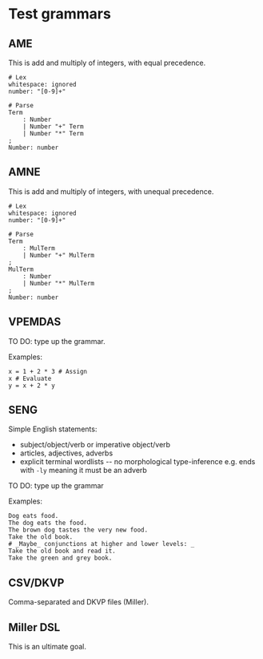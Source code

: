 # Test grammars

## AME

This is add and multiply of integers, with equal precedence.

```
# Lex
whitespace: ignored
number: "[0-9]+"

# Parse
Term
    : Number
    | Number "+" Term
    | Number "*" Term
;
Number: number
```

## AMNE

This is add and multiply of integers, with unequal precedence.

```
# Lex
whitespace: ignored
number: "[0-9]+"

# Parse
Term
    : MulTerm
    | Number "+" MulTerm
;
MulTerm
    : Number
    | Number "*" MulTerm
;
Number: number
```

## VPEMDAS

TO DO: type up the grammar.

Examples:
```
x = 1 + 2 * 3 # Assign
x # Evaluate
y = x + 2 * y
```

## SENG

Simple English statements:

* subject/object/verb or imperative object/verb
* articles, adjectives, adverbs
* explicit terminal wordlists -- no morphological type-inference e.g. ends with `-ly` meaning it must be an adverb

TO DO: type up the grammar

Examples:

```
Dog eats food.
The dog eats the food.
The brown dog tastes the very new food.
Take the old book.
# _Maybe_ conjunctions at higher and lower levels: _
Take the old book and read it.
Take the green and grey book.
```

## CSV/DKVP

Comma-separated and DKVP files (Miller).

## Miller DSL

This is an ultimate goal.
